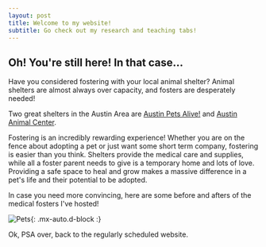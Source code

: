 ```yaml
---
layout: post
title: Welcome to my website!
subtitle: Go check out my research and teaching tabs!
---
```


## Oh! You're still here! In that case...

Have you considered fostering with your local animal shelter? Animal shelters are almost always over capacity, and fosters are desperately needed!

Two great shelters in the Austin Area are [Austin Pets Alive!](https://www.austinpetsalive.org/) and [Austin Animal Center](https://www.austintexas.gov/austin-animal-center).

Fostering is an incredibly rewarding experience! Whether you are on the fence about adopting a pet or just want some short term company, fostering is easier than you think. Shelters provide the medical care and supplies, while all a foster parent needs to give is a temporary home and lots of love. Providing a safe space to heal and grow makes a massive difference in a pet's life and their potential to be adopted.

In case you need more convincing, here are some before and afters of the medical fosters I've hosted!

![Pets](/assets/img/pets.jpg){: .mx-auto.d-block :}

Ok, PSA over, back to the regularly scheduled website.
